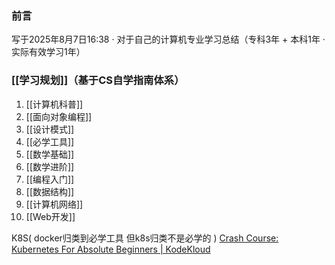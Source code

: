 ### **前言**
写于2025年8月7日16:38 · 对于自己的计算机专业学习总结（专科3年 + 本科1年 ·实际有效学习1年）
### [[学习规划]]（基于CS自学指南体系）
1. [[计算机科普]]
2. [[面向对象编程]]
3. [[设计模式]]
4. [[必学工具]]
5. [[数学基础]]
6. [[数学进阶]]
7. [[编程入门]]
8. [[数据结构]]
9. [[计算机网络]]
10. [[Web开发]]

K8S( docker归类到必学工具 但k8s归类不是必学的 )
[Crash Course: Kubernetes For Absolute Beginners | KodeKloud](https://learn.kodekloud.com/user/courses/crash-course-kubernetes-for-absolute-beginners/module/c648e3a3-f425-456e-af2d-4d5526626094/lesson/ec9cb05d-8cd0-4314-a21c-685c2b18093d)